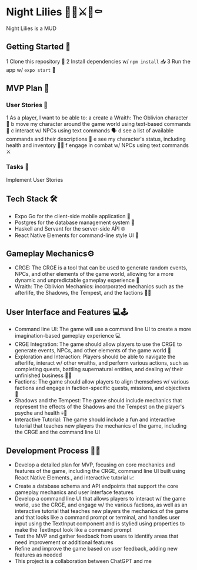 # Night Lilies 👻🌺⚔🏰⚰️

Night Lilies is a MUD 

## Getting Started 🚀

1 Clone this repository 🐑 
2 Install dependencies w/ `npm install` 📥 
3 Run the app w/ `expo start` 🏃 

## MVP Plan 🎯

### User Stories 📖

1 As a player, I want to be able to:
a create a Wraith: The Oblivion character 👤
b move my character around the game world using text-based commands 🚶
c interact w/ NPCs using text commands 🗣️
d see a list of available commands and their descriptions 📜
e see my character's status, including health and inventory 💪🎒
f engage in combat w/ NPCs using text commands ⚔️

### Tasks 📝

Implement User Stories

## Tech Stack 🛠️

- Expo Go for the client-side mobile application 📱
- Postgres for the database management system 🐘
- Haskell and Servant for the server-side API 🌐
- React Native Elements for command-line style UI 🎨

## Gameplay Mechanics⚙️

- CRGE: The CRGE is a tool that can be used to generate random events, NPCs, and other elements of the game world, allowing for a more dynamic and unpredictable gameplay experience 🎲 
- Wraith: The Oblivion Mechanics:  incorporated mechanics such as the afterlife, the Shadows, the Tempest, and the factions 🧟‍♀️ 

## User Interface and Features 💻🕹️

- Command line UI: The game will use a command line UI to create a more imagination-based  gameplay experience 💻
- CRGE Integration: The game should allow players to use the CRGE to generate events, NPCs, and other elements of the game world 🎲
- Exploration and Interaction: Players should be able to navigate the afterlife, interact w/ other wraiths, and perform various actions, such as completing quests, battling supernatural entities, and dealing w/ their unfinished business 🕵️‍♀️
- Factions: The game should allow players to align themselves w/ various factions and engage in faction-specific quests, missions, and objectives 🔮
- Shadows and the Tempest: The game should include mechanics that represent the effects of the Shadows and the Tempest on the player's psyche and health 💀💨
- Interactive Tutorial: The game should include a fun and interactive tutorial that teaches new players the mechanics of the game, including the CRGE and the command line UI

## Development Process 🧑‍💻

- Develop a detailed plan for MVP, focusing on core mechanics and features of the game, including the CRGE, command line UI built using React Native Elements., and interactive tutorial 📈
- Create a database schema and API endpoints that support the core gameplay mechanics and user interface features 
- Develop a command line UI that allows players to interact w/ the game world, use the CRGE, and engage w/ the various factions, as well as an interactive tutorial that teaches new players the mechanics of the game and  that looks like a command prompt or terminal, and handles user input using the TextInput component and is stylied using properties to make the TextInput look like a command prompt
- Test the MVP and gather feedback from users to identify areas that need improvement or additional features
- Refine and improve the game based on user feedback, adding new features as needed
- This project is a collaboration between ChatGPT and me